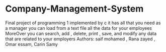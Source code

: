 # Company-Management-System
Final project of programming 1 implemented by c it has all that you need as a manager you can load from a text file all the data for your employees MoreOver you can search, add , delete, print , save, and modify any data that are related to your employers 
Authors: saif mohamed , Rana zayed , Omar essam, Carin Samy
